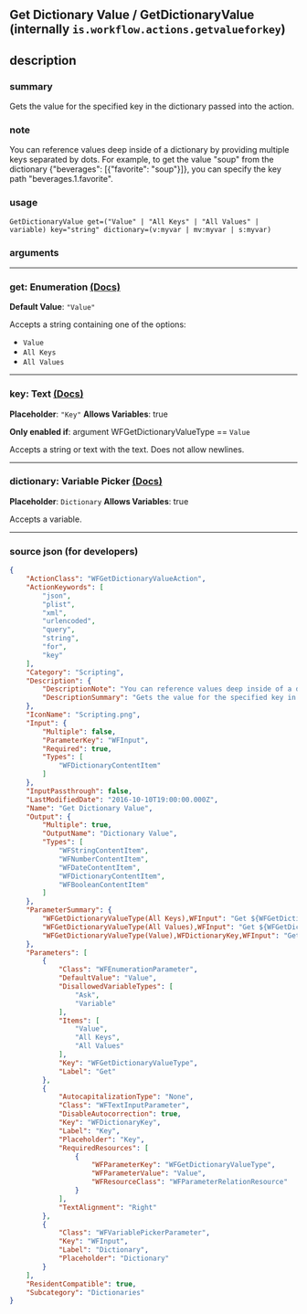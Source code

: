 
## Get Dictionary Value / GetDictionaryValue (internally `is.workflow.actions.getvalueforkey`)


## description

### summary

Gets the value for the specified key in the dictionary passed into the action. 


### note

You can reference values deep inside of a dictionary by providing multiple keys separated by dots. For example, to get the value "soup" from the dictionary {"beverages": [{"favorite": "soup"}]}, you can specify the key path "beverages.1.favorite".


### usage
```
GetDictionaryValue get=("Value" | "All Keys" | "All Values" | variable) key="string" dictionary=(v:myvar | mv:myvar | s:myvar)
```

### arguments

---

### get: Enumeration [(Docs)](https://pfgithub.github.io/shortcutslang/gettingstarted#enum-select-field)
**Default Value**: `"Value"`


Accepts a string 
containing one of the options:

- `Value`
- `All Keys`
- `All Values`

---

### key: Text [(Docs)](https://pfgithub.github.io/shortcutslang/gettingstarted#text-field)
**Placeholder**: `"Key"`
**Allows Variables**: true

**Only enabled if**: argument WFGetDictionaryValueType == `Value`

Accepts a string 
or text
with the text. Does not allow newlines.

---

### dictionary: Variable Picker [(Docs)](https://pfgithub.github.io/shortcutslang/gettingstarted#variable-picker-fields)
**Placeholder**: ```
		Dictionary
		```
**Allows Variables**: true



Accepts a variable.

---

### source json (for developers)

```json
{
	"ActionClass": "WFGetDictionaryValueAction",
	"ActionKeywords": [
		"json",
		"plist",
		"xml",
		"urlencoded",
		"query",
		"string",
		"for",
		"key"
	],
	"Category": "Scripting",
	"Description": {
		"DescriptionNote": "You can reference values deep inside of a dictionary by providing multiple keys separated by dots. For example, to get the value \"soup\" from the dictionary {\"beverages\": [{\"favorite\": \"soup\"}]}, you can specify the key path \"beverages.1.favorite\".",
		"DescriptionSummary": "Gets the value for the specified key in the dictionary passed into the action. "
	},
	"IconName": "Scripting.png",
	"Input": {
		"Multiple": false,
		"ParameterKey": "WFInput",
		"Required": true,
		"Types": [
			"WFDictionaryContentItem"
		]
	},
	"InputPassthrough": false,
	"LastModifiedDate": "2016-10-10T19:00:00.000Z",
	"Name": "Get Dictionary Value",
	"Output": {
		"Multiple": true,
		"OutputName": "Dictionary Value",
		"Types": [
			"WFStringContentItem",
			"WFNumberContentItem",
			"WFDateContentItem",
			"WFDictionaryContentItem",
			"WFBooleanContentItem"
		]
	},
	"ParameterSummary": {
		"WFGetDictionaryValueType(All Keys),WFInput": "Get ${WFGetDictionaryValueType} in ${WFInput}",
		"WFGetDictionaryValueType(All Values),WFInput": "Get ${WFGetDictionaryValueType} in ${WFInput}",
		"WFGetDictionaryValueType(Value),WFDictionaryKey,WFInput": "Get ${WFGetDictionaryValueType} for ${WFDictionaryKey} in ${WFInput}"
	},
	"Parameters": [
		{
			"Class": "WFEnumerationParameter",
			"DefaultValue": "Value",
			"DisallowedVariableTypes": [
				"Ask",
				"Variable"
			],
			"Items": [
				"Value",
				"All Keys",
				"All Values"
			],
			"Key": "WFGetDictionaryValueType",
			"Label": "Get"
		},
		{
			"AutocapitalizationType": "None",
			"Class": "WFTextInputParameter",
			"DisableAutocorrection": true,
			"Key": "WFDictionaryKey",
			"Label": "Key",
			"Placeholder": "Key",
			"RequiredResources": [
				{
					"WFParameterKey": "WFGetDictionaryValueType",
					"WFParameterValue": "Value",
					"WFResourceClass": "WFParameterRelationResource"
				}
			],
			"TextAlignment": "Right"
		},
		{
			"Class": "WFVariablePickerParameter",
			"Key": "WFInput",
			"Label": "Dictionary",
			"Placeholder": "Dictionary"
		}
	],
	"ResidentCompatible": true,
	"Subcategory": "Dictionaries"
}
```
